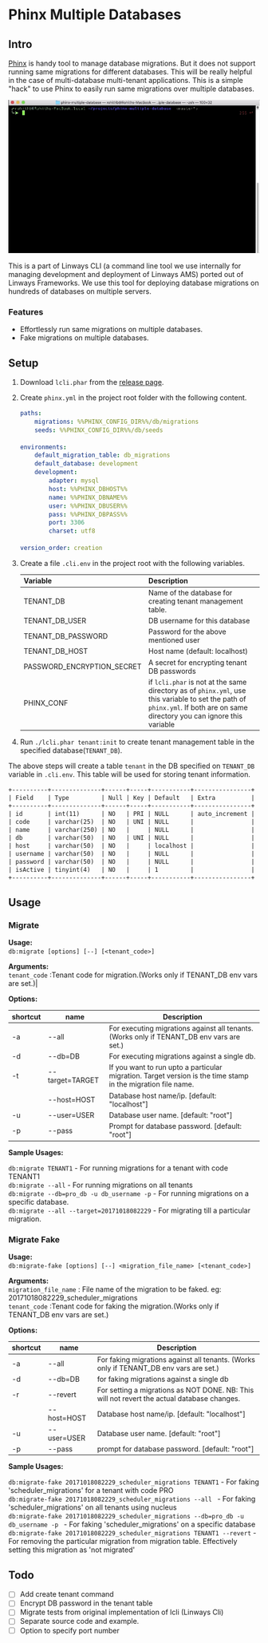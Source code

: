 # Phinx Multiple Databases
## Intro
[Phinx](https://github.com/cakephp/phinx) is handy tool to manage database migrations.
But it does not support running same migrations for different databases. This will be 
really helpful in the case of multi-database multi-tenant applications.
This is a simple "hack" to use Phinx to easily run same migrations over multiple databases.

![Screenshot](phinx-multi-db-1.gif)

This is a part of Linways CLI (a command line tool we use internally for managing development and deployment of Linways AMS) ported out of Linways Frameworks.
We use this tool for deploying database migrations on hundreds of databases on multiple servers. 
### Features
* Effortlessly run same migrations on multiple databases. 
* Fake migrations on multiple databases.
## Setup
1. Download `lcli.phar` from the [release page](https://github.com/linways/phinx-multiple-database/releases).  
2. Create `phinx.yml` in the project root folder with the following content.
    ```yaml
    paths:
        migrations: %%PHINX_CONFIG_DIR%%/db/migrations
        seeds: %%PHINX_CONFIG_DIR%%/db/seeds
    
    environments:
        default_migration_table: db_migrations
        default_database: development
        development:
            adapter: mysql
            host: %%PHINX_DBHOST%%
            name: %%PHINX_DBNAME%%
            user: %%PHINX_DBUSER%%
            pass: %%PHINX_DBPASS%%
            port: 3306
            charset: utf8
    
    version_order: creation
    
    ```
    
3. Create a file `.cli.env` in the project root with the following variables.
  
    |Variable| Description|
    |--------|------------|
    |TENANT_DB|Name of the database for creating tenant management table.|
    |TENANT_DB_USER| DB username for this database|
    |TENANT_DB_PASSWORD| Password for the above mentioned user|
    |TENANT_DB_HOST| Host name (default: localhost)|
    |PASSWORD_ENCRYPTION_SECRET| A secret for encrypting tenant DB passwords|
    |PHINX_CONF| if `lcli.phar` is not at the same directory as of `phinx.yml`, use this variable to set the path of `phinx.yml`. If both are on same directory you can ignore this variable|

4. Run `./lcli.phar tenant:init` to create tenant management table in the specified database(`TENANT_DB`). 

The above steps will create a table `tenant` in the DB specified on `TENANT_DB` variable in `.cli.env`.
This table will be used for storing tenant information.  
```
+----------+--------------+------+-----+-----------+----------------+
| Field    | Type         | Null | Key | Default   | Extra          |
+----------+--------------+------+-----+-----------+----------------+
| id       | int(11)      | NO   | PRI | NULL      | auto_increment |
| code     | varchar(25)  | NO   | UNI | NULL      |                |
| name     | varchar(250) | NO   |     | NULL      |                |
| db       | varchar(50)  | NO   | UNI | NULL      |                |
| host     | varchar(50)  | NO   |     | localhost |                |
| username | varchar(50)  | NO   |     | NULL      |                |
| password | varchar(50)  | NO   |     | NULL      |                |
| isActive | tinyint(4)   | NO   |     | 1         |                |
+----------+--------------+------+-----+-----------+----------------+
```

## Usage
### Migrate
**Usage:**  
  `db:migrate [options] [--] [<tenant_code>]  `

**Arguments:**  
    `tenant_code`  :Tenant code for migration.(Works only if TENANT_DB env vars are set.)|  

**Options:**  

  |shortcut| name| Description|
  |---------|------|--------|
  |-a|--all| For executing migrations against all tenants. (Works only if TENANT_DB env vars are set.)  |
  |-d|--db=DB|For executing migrations against a single db.|
  |-t|--target=TARGET|If you want to run upto a particular migration. Target version is the time stamp in the migration file name.|
  |  |--host=HOST|Database host name/ip. [default: "localhost"]|
  |-u|--user=USER|Database user name. [default: "root"]|
  |-p|--pass|Prompt for database password. [default: "root"]|
  

**Sample Usages:**
  
`db:migrate TENANT1` - For running migrations for a tenant with code TENANT1  
`db:migrate --all` - For running migrations on all tenants  
`db:migrate --db=pro_db -u db_username -p` - For running migrations on a specific database.  
`db:migrate --all --target=20171018082229` - For migrating till a particular migration.  

### Migrate Fake
**Usage:**  
  `db:migrate-fake [options] [--] <migration_file_name> [<tenant_code>]`  

**Arguments:**  
`migration_file_name` : File name of the migration to be faked. eg: 20171018082229_scheduler_migrations  
`tenant_code` :Tenant code for faking the migration.(Works only if TENANT_DB env vars are set.)  

**Options:**  
 
|shortcut| name| Description|
|---------|------|--------|
|-a|--all| For faking migrations against all tenants. (Works only if TENANT_DB env vars are set.)|
|-d|--db=DB| for faking migrations against a single db|
|-r|--revert| For setting a migrations as NOT DONE. NB: This will not revert the actual database changes.|
|  |--host=HOST| Database host name/ip. [default: "localhost"]|
|-u|--user=USER| Database user name. [default: "root"]|
|-p|--pass|prompt for database password. [default: "root"]|

**Sample Usages:**

`db:migrate-fake 20171018082229_scheduler_migrations TENANT1` - For faking 'scheduler_migrations' for a tenant with code PRO  
`db:migrate-fake 20171018082229_scheduler_migrations --all ` - For faking 'scheduler_migrations' on all tenants using nucleus  
`db:migrate-fake 20171018082229_scheduler_migrations --db=pro_db -u db_username -p ` - For faking 'scheduler_migrations' on a specific database  
`db:migrate-fake 20171018082229_scheduler_migrations TENANT1 --revert` - For removing the particular migration from migration table. Effectively setting this migration as 'not migrated'    
               
## Todo
- [ ] Add create tenant command
- [ ] Encrypt DB password in the tenant table
- [ ] Migrate tests from original implementation of lcli (Linways Cli)
- [ ] Separate source code and example.
- [ ] Option to specify port number
